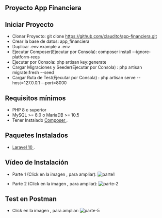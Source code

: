 ## Proyecto App Financiera

## Iniciar Proyecto
-  Clonar Proyecto: git clone https://github.com/claudito/app-financiera.git
-  Crear la base de datos: app_financiera
-  Duplicar .env.example a .env
-  Ejecutar Composer(Ejecutar por Consola): composer install --ignore-platform-reqs
-  Ejecutar por Consola:  php artisan key:generate
-  Cargar Migraciones y Seeder(Ejecutar por Consola) : php artisan migrate:fresh --seed
-  Cargar Ruta de Test(Ejecutar por Consola) : php artisan serve --host=127.0.0.1 --port=8000 


## Requisitos mínimos
-  PHP 8 o superior
-  MySQL >= 8.0 o MariaDB >= 10.5
-  Tener Instalado [ Composer ](https://getcomposer.org/download/).

## Paquetes Instalados
-   [ Laravel 10 ](https://laravel.com/docs/10.x).

## Vídeo de Instalación
-    Parte 1 (Click en la imagen , para ampliar):
![parte1](https://github.com/user-attachments/assets/aa3efb59-33dd-4e38-a8fe-fc680f4c9a33)

-   Parte 2 (Click en la imagen , para ampliar):
![parte-2](https://github.com/user-attachments/assets/a6519b36-cd7c-49d0-aafa-3258a6cbf7f9)

## Test en Postman
-   Click en la imagen , para ampliar:
![parte-5](https://github.com/user-attachments/assets/45eb1a00-825d-4dac-b59b-5cb98ed210d3)
